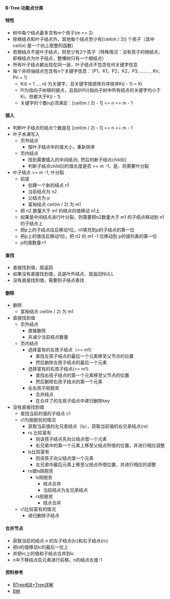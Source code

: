#### B-Tree 功能点分类
#### 特性
- 树中每个结点最多含有m个孩子(m >= 2)
- 除根结点和叶子结点外，其他每个结点至少有[ceil(m / 2)] 个孩子（其中ceil(x) 是一个向上取整的函数）
- 若根结点不是叶子结点，则至少有2个孩子（特殊情况：没有孩子的根结点，即根结点为叶子结点，整棵树只有一个根结点）
- 所有叶子结点都出现在同一层，叶子结点不包含任何关键字信息
- 每个非终端结点包含有n个关键字信息：（P1，K1，P2，K2，P3, ....... , Kn, Pn + 1）
  + Ki(i = 1 …. n) 为关键字，且关键字按顺序升序排序K(i - 1) < Ki
  + Pi为指向子树根的接点，且指针P(i)指向子树中所有结点的关键字均小于Ki，但都大于K(i - 1)
  + 关键字的个数n必须满足：[ceil(m / 2) - 1] <= n <= m - 1

#### 插入
- 判断叶子结点的结点个数是在 [ceil(m / 2) - 1] <= n <= m - 1
- 叶子未满写入
  - 页外结点
    - 按叶子结点中的值大小，重新排序
  - 页内结点
    - 找到需要插入的中间结点i, 然后判断子结点child[i]
    - 判断子结点child[i]的值长度是否 >= m -1，是，则需要叶分裂
- 叶子结点 >= m -1, 叶分裂
  - 前提
    - 创建一个新的结点 n1
    - 当前结点为 n2
    - 父结点为 p
    - 富裕结点 ceil(m / 2) 为 m1
  - 把 n2 数量大于 m1 的结点的值移动 n1上
  - 如果是中间结点进行叶分裂，则需要把n2数量大于 m1 的子结点移动到 n1的子结点上
  - 把p上的子结点往后移动1位，n1填充到p的子结点的第一位
  - 把p上的值往后移动1位，把 n2 的 m1 -1 位移动到 p的值列表的第一位
  - p的值数量+1
  
#### 查找
- 直接找到值，就返回
- 如果没有直接找到值，且是叶外结点，就返回NULL
- 没有直接找到值，需要到子结点查找

#### 删除
- 删除
  - 富裕结点 ceil(m / 2) 为 m1
- 直接找到值
  - 页外结点
    - 直接删除
    - 并减少当前结点数量
  - 页内结点
    - 选择富有的左孩子结点（>= m1）
      - 查找左孩子结点的最后一个元素移至父节点的位置
      - 然后删除左孩子结点的最后一个元素
    - 选择富有的右孩子结点(>= m1)
      - 查找右孩子结点的第一个元素移至父节点的位置
      - 然后删除右孩子结点的第一个元素
    - 左右孩子刚脱贫
      - 合并结点
      - 在合并了的左孩子结点中递归删除key
- 没有直接找到值
  - 查找当前的值的子结点 c1
  - c1为刚脱贫的情况
    - 获取当前值的左兄弟结点（ls），获取当前值的右兄弟结点(rs)
    - rs 比较富有
      - 则该孩子结点先向父结点借一个元素
      - 右兄弟中的第一个元素上移至父结点所借的位置，并进行相应调整
    - ls比较富有
      - 则该孩子向父结点借一个元素
      - 左兄弟中最后元素上移至父结点所借位置，并进行相应的调整
    - rs或ls刚脱贫
      - ls刚脱贫
        - 结点合并
        - 当前结点为左兄弟结点
      - rs刚脱贫
        - 结点合并
  - c1比较富有的情况
    - 递归删除子结点

#### 合并节点
- 获取当前的结点 n 的左子结点(lc)和右子结点(rc)
- 把n的值移动lc的最后一位上
- 并把rc上的值和子结点合并到lc
- n中下移结点后元素进行前移。n的结点长度-1



#### 资料参考
- [BTree和B+Tree详解](https://blog.csdn.net/endlu/article/details/51720299)
- [B树](https://github.com/julycoding/The-Art-Of-Programming-By-July/blob/master/ebook/zh/03.02.md)






